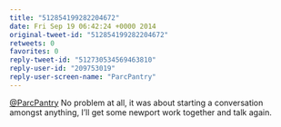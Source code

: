 ```yaml
---
title: "512854199282204672"
date: Fri Sep 19 06:42:24 +0000 2014
original-tweet-id: "512854199282204672"
retweets: 0
favorites: 0
reply-tweet-id: "512730534569463810"
reply-user-id: "209753019"
reply-user-screen-name: "ParcPantry"
---
```

<a href="https://twitter.com/ParcPantry">@ParcPantry</a> No problem at all, it was about starting a conversation amongst anything, I’ll get some newport work together and talk again.
